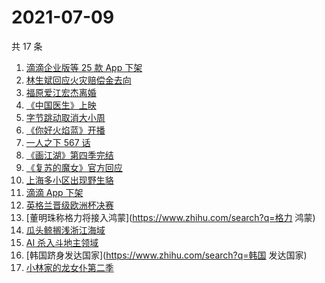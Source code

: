 # 2021-07-09

共 17 条

<!-- BEGIN -->
<!-- 最后更新时间 Fri Jul 09 2021 23:06:29 GMT+0800 (China Standard Time) -->

1. [滴滴企业版等 25 款 App 下架](https://www.zhihu.com/search?q=滴滴)
2. [林生斌回应火灾赔偿金去向](https://www.zhihu.com/search?q=林生斌)
3. [福原爱江宏杰离婚](https://www.zhihu.com/search?q=福原爱)
4. [《中国医生》上映](https://www.zhihu.com/search?q=中国医生)
5. [字节跳动取消大小周](https://www.zhihu.com/search?q=字节跳动)
6. [《你好火焰蓝》开播](https://www.zhihu.com/search?q=你好火焰蓝)
7. [一人之下 567 话](https://www.zhihu.com/search?q=一人之下)
8. [《画江湖》第四季完结](https://www.zhihu.com/search?q=画江湖之不良人)
9. [《复苏的魔女》官方回应](https://www.zhihu.com/search?q=复苏的魔女)
10. [上海多小区出现野生貉](https://www.zhihu.com/search?q=野生貉)
11. [滴滴 App 下架](https://www.zhihu.com/search?q=滴滴下架)
12. [英格兰晋级欧洲杯决赛](https://www.zhihu.com/search?q=英格兰队)
13. [董明珠称格力将接入鸿蒙](https://www.zhihu.com/search?q=格力 鸿蒙)
14. [瓜头鲸搁浅浙江海域](https://www.zhihu.com/search?q=瓜头鲸搁浅)
15. [AI 杀入斗地主领域](https://www.zhihu.com/search?q=AI斗地主)
16. [韩国跻身发达国家](https://www.zhihu.com/search?q=韩国 发达国家)
17. [小林家的龙女仆第二季](https://www.zhihu.com/search?q=小林家的龙女仆)

<!-- END -->
